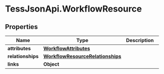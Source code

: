 # TessJsonApi.WorkflowResource

## Properties
Name | Type | Description | Notes
------------ | ------------- | ------------- | -------------
**attributes** | [**WorkflowAttributes**](WorkflowAttributes.md) |  | [optional] 
**relationships** | [**WorkflowResourceRelationships**](WorkflowResourceRelationships.md) |  | [optional] 
**links** | **Object** |  | [optional] 


